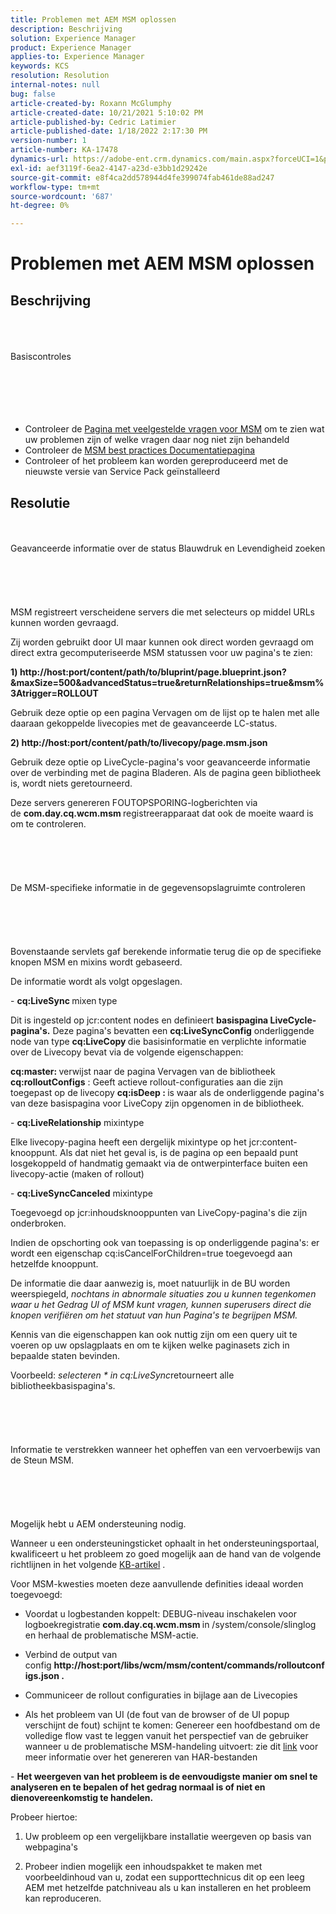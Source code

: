 ```yaml
---
title: Problemen met AEM MSM oplossen
description: Beschrijving
solution: Experience Manager
product: Experience Manager
applies-to: Experience Manager
keywords: KCS
resolution: Resolution
internal-notes: null
bug: false
article-created-by: Roxann McGlumphy
article-created-date: 10/21/2021 5:10:02 PM
article-published-by: Cedric Latimier
article-published-date: 1/18/2022 2:17:30 PM
version-number: 1
article-number: KA-17478
dynamics-url: https://adobe-ent.crm.dynamics.com/main.aspx?forceUCI=1&pagetype=entityrecord&etn=knowledgearticle&id=99b28cb8-9132-ec11-b6e5-000d3a5ba97a
exl-id: aef3119f-6ea2-4147-a23d-e3bb1d29242e
source-git-commit: e8f4ca2dd578944d4fe399074fab461de88ad247
workflow-type: tm+mt
source-wordcount: '687'
ht-degree: 0%

---
```


# Problemen met AEM MSM oplossen

## Beschrijving

<br><br><br>Basiscontroles<br><br><br><br> <br><br>
- Controleer de [Pagina met veelgestelde vragen voor MSM](https://helpx.adobe.com/experience-manager/kb/index/msm_faq.html) om te zien wat uw problemen zijn of welke vragen daar nog niet zijn behandeld
- Controleer de [MSM best practices Documentatiepagina](https://experienceleague.adobe.com/docs/experience-manager-65/administering/introduction/msm-best-practices.html?lang=en)
- Controleer of het probleem kan worden gereproduceerd met de nieuwste versie van Service Pack geïnstalleerd



## Resolutie

<br><br>Geavanceerde informatie over de status Blauwdruk en Levendigheid zoeken<br><br><br><br> <br><br>
MSM registreert verscheidene servers die met selecteurs op middel URLs kunnen worden gevraagd.

Zij worden gebruikt door UI maar kunnen ook direct worden gevraagd om direct extra gecomputeriseerde MSM statussen voor uw pagina&#39;s te zien:

<b>1) http://host:port/content/path/to/bluprint/page.blueprint.json?&amp;maxSize=500&amp;advancedStatus=true&amp;returnRelationships=true&amp;msm%3Atrigger=ROLLOUT</b>

Gebruik deze optie op een pagina Vervagen om de lijst op te halen met alle daaraan gekoppelde livecopies met de geavanceerde LC-status.



<b>2) http://host:port/content/path/to/livecopy/page.msm.json</b>

Gebruik deze optie op LiveCycle-pagina&#39;s voor geavanceerde informatie over de verbinding met de pagina Bladeren.
Als de pagina geen bibliotheek is, wordt niets geretourneerd.



Deze servers genereren FOUTOPSPORING-logberichten via de <b>com.day.cq.wcm.msm </b>registreerapparaat dat ook de moeite waard is om te controleren.
<br><br><br><br> <br><br>De MSM-specifieke informatie in de gegevensopslagruimte controleren<br><br><br><br> <br><br>
Bovenstaande servlets gaf berekende informatie terug die op de specifieke knopen MSM en mixins wordt gebaseerd.

De informatie wordt als volgt opgeslagen.

- <b>cq:LiveSync </b>mixen<b> </b>type

Dit is ingesteld op jcr:content nodes en definieert <b>basispagina LiveCycle-pagina&#39;s.</b>
Deze pagina&#39;s bevatten een <b>cq:LiveSyncConfig</b> onderliggende node van type <b>cq:LiveCopy </b>die basisinformatie en verplichte informatie over de Livecopy bevat via de volgende eigenschappen:

<b>cq:master: </b>verwijst naar de pagina Vervagen van de bibliotheek
<b>cq:rolloutConfigs</b> : Geeft actieve rollout-configuraties aan die zijn toegepast op de livecopy
<b>cq:isDeep : </b>is waar als de onderliggende pagina&#39;s van deze basispagina voor LiveCopy zijn opgenomen in de bibliotheek.



- <b>cq:LiveRelationship</b> mixintype

Elke livecopy-pagina heeft een dergelijk mixintype op het jcr:content-knooppunt.
Als dat niet het geval is, is de pagina op een bepaald punt losgekoppeld of handmatig gemaakt via de ontwerpinterface buiten een livecopy-actie (maken of rollout)



- <b>cq:LiveSyncCanceled</b> mixintype

Toegevoegd op jcr:inhoudsknooppunten van LiveCopy-pagina&#39;s die zijn onderbroken.

Indien de opschorting ook van toepassing is op onderliggende pagina&#39;s: er wordt een eigenschap cq:isCancelForChildren=true toegevoegd aan hetzelfde knooppunt.



De informatie die daar aanwezig is, moet natuurlijk in de BU worden weerspiegeld, *nochtans in abnormale situaties zou u kunnen tegenkomen waar u het Gedrag UI of MSM kunt vragen, kunnen superusers direct die knopen verifiëren om het statuut van hun Pagina&#39;s te begrijpen MSM.*

Kennis van die eigenschappen kan ook nuttig zijn om een query uit te voeren op uw opslagplaats en om te kijken welke paginasets zich in bepaalde staten bevinden.

Voorbeeld: *selecteren \* in cq:LiveSync*retourneert alle bibliotheekbasispagina&#39;s.
<br><br><br><br> <br><br>Informatie te verstrekken wanneer het opheffen van een vervoerbewijs van de Steun MSM.<br><br><br><br> <br><br>
Mogelijk hebt u AEM ondersteuning nodig.

Wanneer u een ondersteuningsticket ophaalt in het ondersteuningsportaal, kwalificeert u het probleem zo goed mogelijk aan de hand van de volgende richtlijnen in het volgende [KB-artikel](https://helpx.adobe.com/cq/kb/how-to-fully-qualify-a-ticket.html) .

Voor MSM-kwesties moeten deze aanvullende definities ideaal worden toegevoegd:

- Voordat u logbestanden koppelt: DEBUG-niveau inschakelen voor logboekregistratie <b>com.day.cq.wcm.msm </b>in /system/console/slinglog en herhaal de problematische MSM-actie.

- Verbind de output van config <b>http://host:port/libs/wcm/msm/content/commands/rolloutconfigs.json .</b>

- Communiceer de rollout configuraties in bijlage aan de Livecopies

- Als het probleem van UI (de fout van de browser of de UI popup verschijnt de fout) schijnt te komen: Genereer een hoofdbestand om de volledige flow vast te leggen vanuit het perspectief van de gebruiker wanneer u de problematische MSM-handeling uitvoert: zie dit [link](https://help.tenderapp.com/kb/troubleshooting-your-tender-site/generating-an-har-file) voor meer informatie over het genereren van HAR-bestanden

- <b>Het weergeven van het probleem is de eenvoudigste manier om snel te analyseren en te bepalen of het gedrag normaal is of niet en dienovereenkomstig te handelen.</b>

Probeer hiertoe:

1) Uw probleem op een vergelijkbare installatie weergeven op basis van webpagina&#39;s

2) Probeer indien mogelijk een inhoudspakket te maken met voorbeeldinhoud van u, zodat een supporttechnicus dit op een leeg AEM met hetzelfde patchniveau als u kan installeren en het probleem kan reproduceren.
